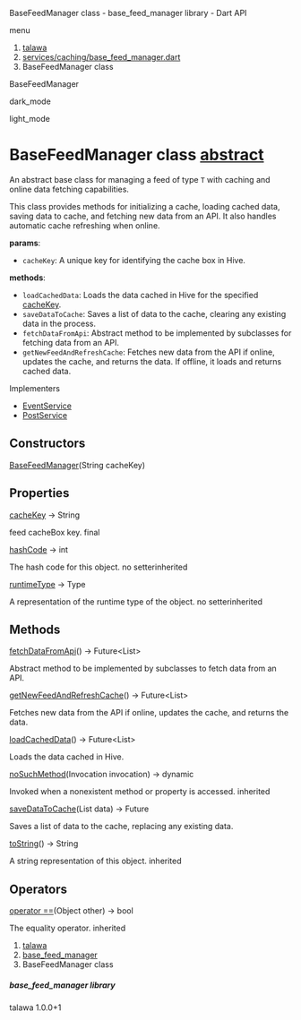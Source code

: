 




BaseFeedManager class - base\_feed\_manager library - Dart API







menu

1. [talawa](../index.html)
2. [services/caching/base\_feed\_manager.dart](../services_caching_base_feed_manager/services_caching_base_feed_manager-library.html)
3. BaseFeedManager<T> class

BaseFeedManager


dark\_mode

light\_mode




# BaseFeedManager<T> class [abstract](https://dart.dev/language/class-modifiers#abstract "This type can not be directly constructed.")


An abstract base class for managing a feed of type `T` with caching and online data fetching capabilities.

This class provides methods for initializing a cache, loading cached data, saving data to cache,
and fetching new data from an API. It also handles automatic cache refreshing when online.

**params**:

* `cacheKey`: A unique key for identifying the cache box in Hive.

**methods**:

* `loadCachedData`: Loads the data cached in Hive for the specified [cacheKey](../services_caching_base_feed_manager/BaseFeedManager/cacheKey.html).
* `saveDataToCache`: Saves a list of data to the cache, clearing any existing data in the process.
* `fetchDataFromApi`: Abstract method to be implemented by subclasses for fetching data from an API.
* `getNewFeedAndRefreshCache`: Fetches new data from the API if online, updates the cache, and returns the data.
  If offline, it loads and returns cached data.

Implementers

* [EventService](../services_event_service/EventService-class.html)
* [PostService](../services_post_service/PostService-class.html)



## Constructors

[BaseFeedManager](../services_caching_base_feed_manager/BaseFeedManager/BaseFeedManager.html)(String cacheKey)




## Properties

[cacheKey](../services_caching_base_feed_manager/BaseFeedManager/cacheKey.html)
→ String

feed cacheBox key.
final

[hashCode](../services_caching_base_feed_manager/BaseFeedManager/hashCode.html)
→ int

The hash code for this object.
no setterinherited

[runtimeType](../services_caching_base_feed_manager/BaseFeedManager/runtimeType.html)
→ Type

A representation of the runtime type of the object.
no setterinherited



## Methods

[fetchDataFromApi](../services_caching_base_feed_manager/BaseFeedManager/fetchDataFromApi.html)()
→ Future<List<T>>


Abstract method to be implemented by subclasses to fetch data from an API.

[getNewFeedAndRefreshCache](../services_caching_base_feed_manager/BaseFeedManager/getNewFeedAndRefreshCache.html)()
→ Future<List<T>>


Fetches new data from the API if online, updates the cache, and returns the data.

[loadCachedData](../services_caching_base_feed_manager/BaseFeedManager/loadCachedData.html)()
→ Future<List<T>>


Loads the data cached in Hive.

[noSuchMethod](../services_caching_base_feed_manager/BaseFeedManager/noSuchMethod.html)(Invocation invocation)
→ dynamic


Invoked when a nonexistent method or property is accessed.
inherited

[saveDataToCache](../services_caching_base_feed_manager/BaseFeedManager/saveDataToCache.html)(List<T> data)
→ Future<void>


Saves a list of data to the cache, replacing any existing data.

[toString](../services_caching_base_feed_manager/BaseFeedManager/toString.html)()
→ String


A string representation of this object.
inherited



## Operators

[operator ==](../services_caching_base_feed_manager/BaseFeedManager/operator_equals.html)(Object other)
→ bool


The equality operator.
inherited



 


1. [talawa](../index.html)
2. [base\_feed\_manager](../services_caching_base_feed_manager/services_caching_base_feed_manager-library.html)
3. BaseFeedManager<T> class

##### base\_feed\_manager library





talawa
1.0.0+1






